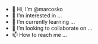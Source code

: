 - 👋 Hi, I’m @marcosko
- 👀 I’m interested in ...
- 🌱 I’m currently learning ...
- 💞️ I’m looking to collaborate on ...
- 📫 How to reach me ...

<!---
marcosko/marcosko is a ✨ special ✨ repository because its `README.md` (this file) appears on your GitHub profile.
You can click the Preview link to take a look at your changes.
--->
